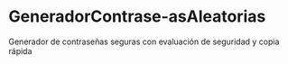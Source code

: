# GeneradorContrase-asAleatorias
Generador de contraseñas seguras con evaluación de seguridad y copia rápida
